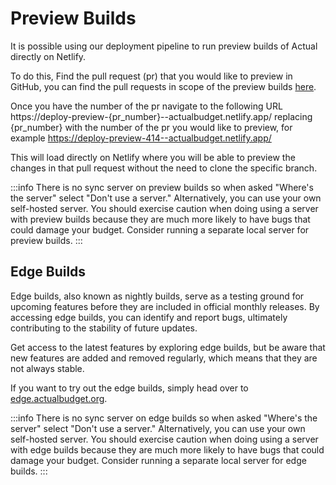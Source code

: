 # Preview Builds

It is possible using our deployment pipeline to run preview builds of Actual directly on Netlify.

To do this, Find the pull request (pr) that you would like to preview in GitHub, you can find the pull requests in scope of the preview builds [here](https://github.com/actualbudget/actual/pulls).

Once you have the number of the pr navigate to the following URL https://deploy-preview-{pr_number}--actualbudget.netlify.app/ replacing {pr_number} with the number of the pr you would like to preview, for example https://deploy-preview-414--actualbudget.netlify.app/

This will load directly on Netlify where you will be able to preview the changes in that pull request without the need to clone the specific branch.

:::info
There is no sync server on preview builds so when asked "Where's the server" select "Don't use a server." Alternatively, you can use your own self-hosted server. You should exercise caution when doing using a server with preview builds because they are much more likely to have bugs that could damage your budget. Consider running a separate local server for preview builds.
:::

## Edge Builds
Edge builds, also known as nightly builds, serve as a testing ground for upcoming features before they are included in official monthly releases.
By accessing edge builds, you can identify and report bugs, ultimately contributing to the stability of future updates.

Get access to the latest features by exploring edge builds, but be aware that new features are added and removed regularly, which means that they are not always stable.

If you want to try out the edge builds, simply head over to [edge.actualbudget.org](https://edge.actualbudget.org/).

:::info
There is no sync server on edge builds so when asked "Where's the server" select "Don't use a server." Alternatively, you can use your own self-hosted server. You should exercise caution when doing using a server with edge builds because they are much more likely to have bugs that could damage your budget. Consider running a separate local server for edge builds.
:::
